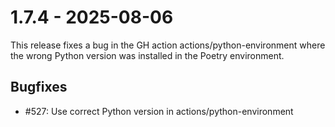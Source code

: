 # 1.7.4 - 2025-08-06

This release fixes a bug in the GH action actions/python-environment where the wrong Python version was installed in the Poetry environment.

## Bugfixes

* #527: Use correct Python version in actions/python-environment 
